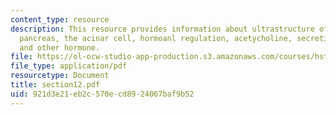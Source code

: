```yaml
---
content_type: resource
description: This resource provides information about ultrastructure of the exocrine
  pancreas, the acinar cell, hormoanl regulation, acetycholine, secretin, somatostatin,
  and other hormone.
file: https://ol-ocw-studio-app-production.s3.amazonaws.com/courses/hst-121-gastroenterology-fall-2005/921d3e21eb2c570ecd8924067baf9b52_section12.pdf
file_type: application/pdf
resourcetype: Document
title: section12.pdf
uid: 921d3e21-eb2c-570e-cd89-24067baf9b52
---
```

